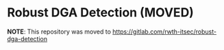 # Robust DGA Detection (MOVED)
**NOTE**: This repository was moved to https://gitlab.com/rwth-itsec/robust-dga-detection